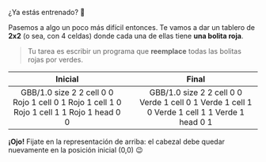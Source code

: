 ¿Ya estás entrenado? :muscle:

Pasemos a algo un poco más difícil entonces. Te vamos a dar un tablero de **2x2** (o sea, con 4 celdas) donde cada una de ellas tiene **una bolita roja**.

> Tu tarea es escribir un programa que **reemplace** todas las bolitas rojas por verdes.

<table class= "table" style="width:100%">
  <thead>
  <tr>
    <th style="text-align: center">Inicial</th>
    <th style="text-align: center"></th> 
    <th style="text-align: center">Final</th>
  </tr>
  </thead>
  <tbody>
  <tr>
    <td style="text-align: center">  
      <gs-board>
        GBB/1.0
        size 2 2
        cell 0 0 Rojo 1
        cell 0 1 Rojo 1
        cell 1 0 Rojo 1
        cell 1 1 Rojo 1
        head 0 0
      </gs-board>
    </td>
    <td style="text-align: center"><i class="fa fa-arrow-right"></i></td> 
    <td style="text-align: center">
      <gs-board>
        GBB/1.0
        size 2 2
        cell 0 0 Verde 1
        cell 0 1 Verde 1
        cell 1 0 Verde 1
        cell 1 1 Verde 1
        head 0 1
      </gs-board>
    </td>
  </tr>
  <tbody>
</table>

**¡Ojo!** Fijate en la representación de arriba: el cabezal debe quedar nuevamente en la posición inicial (0,0) :wink: